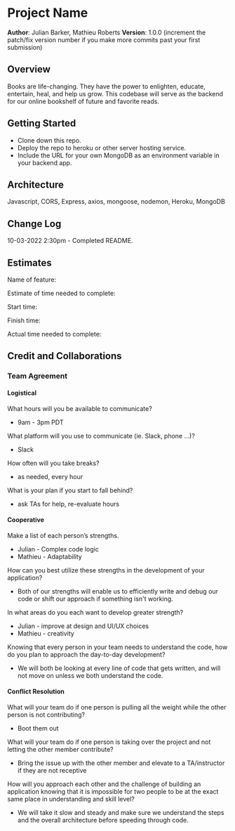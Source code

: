 # Project Name

**Author**: Julian Barker, Mathieu Roberts
**Version**: 1.0.0 (increment the patch/fix version number if you make more commits past your first submission)

## Overview

Books are life-changing. They have the power to enlighten, educate, entertain, heal, and help us grow. This codebase will serve as the backend for our online bookshelf of future and favorite reads.

## Getting Started

- Clone down this repo.
- Deploy the repo to heroku or other server hosting service.
- Include the URL for your own MongoDB as an environment variable in your backend app.

## Architecture

Javascript, CORS, Express, axios, mongoose, nodemon, Heroku, MongoDB

## Change Log

10-03-2022 2:30pm - Completed README.

## Estimates

Name of feature: 

Estimate of time needed to complete: 

Start time: 

Finish time: 

Actual time needed to complete: 

## Credit and Collaborations

### Team Agreement

#### Logistical

What hours will you be available to communicate?

- 9am - 3pm PDT

What platform will you use to communicate (ie. Slack, phone …)?

- Slack

How often will you take breaks?

- as needed, every hour

What is your plan if you start to fall behind?

- ask TAs for help, re-evaluate hours

#### Cooperative

Make a list of each person’s strengths.

- Julian - Complex code logic
- Mathieu - Adaptability

How can you best utilize these strengths in the development of your application?

- Both of our strengths will enable us to efficiently write and debug our code or shift our approach if something isn't working.

In what areas do you each want to develop greater strength?

- Julian - improve at design and UI/UX choices
- Mathieu - creativity

Knowing that every person in your team needs to understand the code, how do you plan to approach the day-to-day development?

- We will both be looking at every line of code that gets written, and will not move on unless we both understand the code.

#### Conflict Resolution

What will your team do if one person is pulling all the weight while the other person is not contributing?

- Boot them out

What will your team do if one person is taking over the project and not letting the other member contribute?

- Bring the issue up with the other member and elevate to a TA/instructor if they are not receptive

How will you approach each other and the challenge of building an application knowing that it is impossible for two people to be at the exact same place in understanding and skill level?

- We will take it slow and steady and make sure we understand the steps and the overall architecture before speeding through code.
